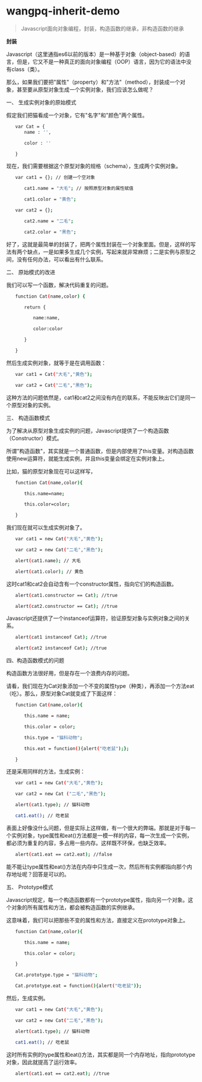 # wangpq-inherit-demo
> Javascript面向对象编程，封装，构造函数的继承，非构造函数的继承


**封装**


Javascript（这里通指es6以前的版本）是一种基于对象（object-based）的语言，但是，它又不是一种真正的面向对象编程（OOP）语言，因为它的语法中没有class（类）。

那么，如果我们要把"属性"（property）和"方法"（method），封装成一个对象，甚至要从原型对象生成一个实例对象，我们应该怎么做呢？

一、 生成实例对象的原始模式

假定我们把猫看成一个对象，它有"名字"和"颜色"两个属性。


```bash
　　var Cat = {
　　　　name : '',

　　　　color : ''

　　} 
```

现在，我们需要根据这个原型对象的规格（schema），生成两个实例对象。


```bash
　　var cat1 = {}; // 创建一个空对象

　　　　cat1.name = "大毛"; // 按照原型对象的属性赋值

　　　　cat1.color = "黄色";

　　var cat2 = {};

　　　　cat2.name = "二毛";

　　　　cat2.color = "黑色";
```

好了，这就是最简单的封装了，把两个属性封装在一个对象里面。但是，这样的写法有两个缺点，一是如果多生成几个实例，写起来就非常麻烦；二是实例与原型之间，没有任何办法，可以看出有什么联系。

二、 原始模式的改进

我们可以写一个函数，解决代码重复的问题。

```bash
　　function Cat(name,color) {

　　　　return {

　　　　　　name:name,

　　　　　　color:color

　　　　}

　　}
```


然后生成实例对象，就等于是在调用函数：

```bash
　　var cat1 = Cat("大毛","黄色");

　　var cat2 = Cat("二毛","黑色");
```

这种方法的问题依然是，cat1和cat2之间没有内在的联系，不能反映出它们是同一个原型对象的实例。

三、 构造函数模式

为了解决从原型对象生成实例的问题，Javascript提供了一个构造函数（Constructor）模式。

所谓"构造函数"，其实就是一个普通函数，但是内部使用了this变量。对构造函数使用new运算符，就能生成实例，并且this变量会绑定在实例对象上。

比如，猫的原型对象现在可以这样写，

```bash
　　function Cat(name,color){

　　　　this.name=name;

　　　　this.color=color;

　　}
```

我们现在就可以生成实例对象了。

```bash
　　var cat1 = new Cat("大毛","黄色");

　　var cat2 = new Cat("二毛","黑色");

　　alert(cat1.name); // 大毛

　　alert(cat1.color); // 黄色
```

这时cat1和cat2会自动含有一个constructor属性，指向它们的构造函数。

```bash
　　alert(cat1.constructor == Cat); //true

　　alert(cat2.constructor == Cat); //true
```

Javascript还提供了一个instanceof运算符，验证原型对象与实例对象之间的关系。

```bash
　　alert(cat1 instanceof Cat); //true

　　alert(cat2 instanceof Cat); //true
```

四、构造函数模式的问题

构造函数方法很好用，但是存在一个浪费内存的问题。

请看，我们现在为Cat对象添加一个不变的属性type（种类），再添加一个方法eat（吃）。那么，原型对象Cat就变成了下面这样：

```bash
　　function Cat(name,color){

　　　　this.name = name;

　　　　this.color = color;

　　　　this.type = "猫科动物";

　　　　this.eat = function(){alert("吃老鼠");};

　　}
```

还是采用同样的方法，生成实例：

```bash
　　var cat1 = new Cat("大毛","黄色");

　　var cat2 = new Cat ("二毛","黑色");

　　alert(cat1.type); // 猫科动物

　　cat1.eat(); // 吃老鼠
```

表面上好像没什么问题，但是实际上这样做，有一个很大的弊端。那就是对于每一个实例对象，type属性和eat()方法都是一模一样的内容，每一次生成一个实例，都必须为重复的内容，多占用一些内存。这样既不环保，也缺乏效率。

```bash
　　alert(cat1.eat == cat2.eat); //false
```
能不能让type属性和eat()方法在内存中只生成一次，然后所有实例都指向那个内存地址呢？回答是可以的。

五、 Prototype模式

Javascript规定，每一个构造函数都有一个prototype属性，指向另一个对象。这个对象的所有属性和方法，都会被构造函数的实例继承。

这意味着，我们可以把那些不变的属性和方法，直接定义在prototype对象上。

```bash
　　function Cat(name,color){

　　　　this.name = name;

　　　　this.color = color;

　　}

　　Cat.prototype.type = "猫科动物";

　　Cat.prototype.eat = function(){alert("吃老鼠")};
```

然后，生成实例。

```bash
　　var cat1 = new Cat("大毛","黄色");

　　var cat2 = new Cat("二毛","黑色");

　　alert(cat1.type); // 猫科动物

　　cat1.eat(); // 吃老鼠
```

这时所有实例的type属性和eat()方法，其实都是同一个内存地址，指向prototype对象，因此就提高了运行效率。

```bash
　　alert(cat1.eat == cat2.eat); //true
```
